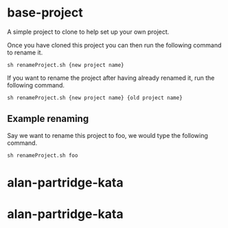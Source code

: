 # base-project
A simple project to clone to help set up your own project.

Once you have cloned this project you can then run the following command to rename it.
```
sh renameProject.sh {new project name}
```
If you want to rename the project after having already renamed it, run the following command.
```
sh renameProject.sh {new project name} {old project name}
```
## Example renaming

Say we want to rename this project to foo, we would type the following command.
```
sh renameProject.sh foo
```
# alan-partridge-kata
# alan-partridge-kata
